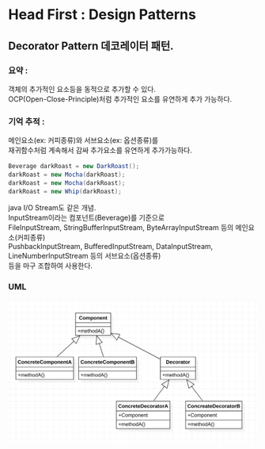 # Head First : Design Patterns

## Decorator Pattern 데코레이터 패턴.  

### 요약 :   
객체의 추가적인 요소등을 동적으로 추가할 수 있다.  
OCP(Open-Close-Principle)처럼 추가적인 요소를 유연하게 추가 가능하다.  


### 기억 추적 :   
메인요소(ex: 커피종류)와 서브요소(ex: 옵션종류)를     
재귀함수처럼 계속해서 감싸 추가요소를 유연하게 추가가능하다.  
```java   
Beverage darkRoast = new DarkRoast();    
darkRoast = new Mocha(darkRoast);  
darkRoast = new Mocha(darkRoast);  
darkRoast = new Whip(darkRoast);  
```

java I/O Stream도 같은 개념.  
InputStream이라는 컴포넌트(Beverage)를 기준으로    
FileInputStream, StringBufferInputStream, ByteArrayInputStream 등의 메인요소(커피종류)  
PushbackInputStream, BufferedInputStream, DataInputStream, LineNumberInputStream 등의 서브요소(옵션종류)  
등을 마구 조합하여 사용한다.  
  
### UML
![Alt uml](./decorator_uml.png?s=200 )

